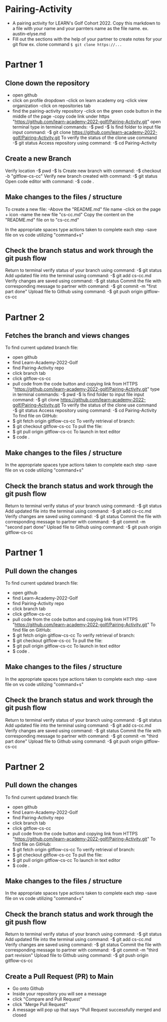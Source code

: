 # Pairing-Activity
- A pairing activity for LEARN's Golf Cohort 2022. Copy this markdown to a file with your name and your parnters name as the file name. 
    ex. austin-elyse.md
- Fill out the sections with the help of your partner to create notes for your git flow
    ex. clone command `$ git clone https://...`


# Partner 1
## Clone down the repository 
- open github
- click on profile dropdown
  -click on learn academy org
  -click view organization
   -click on repositories tab
 - find the pairing-activity repository
 -click on the green code button in the middle of the page
 -copy code link under https  "https://github.com/learn-academy-2022-golf/Pairing-Activity.git"
 open terminal
 type in terminal commands:
  -$ pwd
  -$ ls
 find folder to input file
 input command:
  -$ git clone  https://github.com/learn-academy-2022-golf/Pairing-Activity.git
To verify the status of the clone use command
  -$ git status
Access repository using command:
  -$ cd Pairing-Activity



## Create a new Branch 
Verify location
  -$ pwd
  -$ ls
Create new branch with command:
  -$ checkout -b "gitflow-cs-cc"
Verify new branch created with command:
  -$ git status
Open code editor with command:
  -$ code .

## Make changes to the files / structure
To create a new file:
 -Above the "README.md" file name 
  -click on the page + icon
    -name the new file "cs-cc.md"
Copy the content on the "README.md" file on to "cs-cc.md"

In the appropriate spaces type actions taken to complete each step
  -save file on vs code utilizing "command+s"

  
## Check the branch status and work through the git push flow
Return to terminal
verify status of your branch using command:
  -$ git status
Add updated file into the terminal using command:
  -$ git add cs-cc.md
Verify changes are saved using command:
  -$ git status
Commit the file with corresponding message to partner with command:
  -$ git commit -m "first part done"
Upload file to Github using command:
  -$ git push origin gitflow-cs-cc

# Partner 2
## Fetches the branch and views changes
  To find current updated branch file:
 - open github
 - find Learn-Academy-2022-Golf
 - find Pairing-Activity repo
 - click branch tab
 - click gitflow-cs-cc
 - pull code from the code button and copying link from HTTPS "https://github.com/learn-academy-2022-golf/Pairing-Activity.git"
  type in terminal commands:
  -$ pwd
  -$ ls
 find folder to input file
 input command:
  -$ git clone  https://github.com/learn-academy-2022-golf/Pairing-Activity.git
To verify the status of the clone use command
  -$ git status
Access repository using command:
  -$ cd Pairing-Activity
  To find file on GitHub:
 - $ git fetch origin gitflow-cs-cc
  To verify retrieval of branch:
  - $ git checkout gitflow-cs-cc
  To pull the file:
  - $ git pull origin gitflow-cs-cc
  To launch in text editor
  - $ code .

##  Make changes to the files / structure
In the appropriate spaces type actions taken to complete each step
  -save file on vs code utilizing "command+s"

## Check the branch status and work through the git push flow
Return to terminal
verify status of your branch using command:
  -$ git status
Add updated file into the terminal using command:
  -$ git add cs-cc.md
Verify changes are saved using command:
  -$ git status
Commit the file with corresponding message to partner with command:
  -$ git commit -m "second part done"
Upload file to Github using command:
  -$ git push origin gitflow-cs-cc
# Partner 1
## Pull down the changes 
 To find current updated branch file:
 - open github
 - find Learn-Academy-2022-Golf
 - find Pairing-Activity repo
 - click branch tab
 - click gitflow-cs-cc
 - pull code from the code button and copying link from HTTPS "https://github.com/learn-academy-2022-golf/Pairing-Activity.git"
To find file on GitHub:
 - $ git fetch origin gitflow-cs-cc
  To verify retrieval of branch:
  - $ git checkout gitflow-cs-cc
  To pull the file:
  - $ git pull origin gitflow-cs-cc
  To launch in text editor
  - $ code .

## Make changes to the files / structure
 In the appropriate spaces type actions taken to complete each step
  -save file on vs code utilizing "command+s"


## Check the branch status and work through the git push flow
Return to terminal
verify status of your branch using command:
  -$ git status
Add updated file into the terminal using command:
  -$ git add cs-cc.md
Verify changes are saved using command:
  -$ git status
Commit the file with corresponding message to partner with command:
  -$ git commit -m "third part done"
Upload file to Github using command:
  -$ git push origin gitflow-cs-cc

# Partner 2
## Pull down the changes 
To find current updated branch file:
 - open github
 - find Learn-Academy-2022-Golf
 - find Pairing-Activity repo
 - click branch tab
 - click gitflow-cs-cc
 - pull code from the code button and copying link from HTTPS "https://github.com/learn-academy-2022-golf/Pairing-Activity.git"
To find file on GitHub:
 - $ git fetch origin gitflow-cs-cc
  To verify retrieval of branch:
  - $ git checkout gitflow-cs-cc
  To pull the file:
  - $ git pull origin gitflow-cs-cc
  To launch in text editor
  - $ code .

##  Make changes to the files / structure
 In the appropriate spaces type actions taken to complete each step
  -save file on vs code utilizing "command+s"

## Check the branch status and work through the git push flow
Return to terminal
verify status of your branch using command:
  -$ git status
Add updated file into the terminal using command:
  -$ git add cs-cc.md
Verify changes are saved using command:
  -$ git status
Commit the file with corresponding message to partner with command:
  -$ git commit -m "third part revision"
Upload file to Github using command:
  -$ git push origin gitflow-cs-cc

## Create a Pull Request (PR) to Main
 - Go onto Github
 - Inside your repository you will see a message
 - click "Compare and Pull Request"
 - click "Merge Pull Request"
 - A message will pop up that says "Pull Request successfully merged and closed

